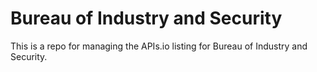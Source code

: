 # Bureau of Industry and Security
This is a repo for managing the APIs.io listing for Bureau of Industry and Security.